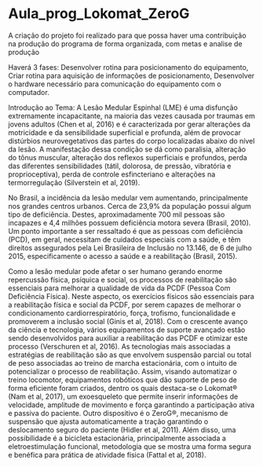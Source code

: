# Aula_prog_Lokomat_ZeroG

A criação do projeto foi realizado para que possa haver uma contribuição na produção do programa
de forma organizada, com metas e analise de produção

Haverá 3 fases:
Desenvolver rotina para posicionamento do equipamento,
Criar rotina para aquisição de informações de posicionamento,
Desenvolver o hardware necessário para comunicação do equipamento com o computador.


Introdução ao Tema:
A Lesão Medular Espinhal (LME) é uma disfunção extremamente incapacitante, na maioria das vezes causada por traumas em jovens adultos  (Chen et al, 2016) e é caracterizada por gerar alterações da motricidade e da sensibilidade superficial e profunda, além de provocar distúrbios neurovegetativos das partes do corpo localizadas abaixo do nível da lesão. A manifestação dessa condição se dá como paralisia, alteração do tônus muscular, alteração dos reflexos superficiais e profundos, perda das diferentes sensibilidades (tátil, dolorosa, de pressão, vibratória e proprioceptiva), perda de controle esfincteriano e alterações na termorregulação (Silverstein et al, 2019).

No Brasil, a incidência da lesão medular vem aumentando, principalmente nos grandes centros urbanos. Cerca de 23,9% da população possui algum tipo de deficiência. Destes, aproximadamente 700 mil pessoas são incapazes e 4,4 milhões possuem deficiência motora severa (Brasil, 2010). Um ponto importante a ser ressaltado é que as pessoas com deficiência (PCD), em geral, necessitam de cuidados especiais com a saúde, e têm direitos assegurados pela Lei Brasileira de Inclusão no 13.146, de 6 de julho 2015, especificamente o acesso a saúde e a reabilitação (Brasil, 2015). 

Como a lesão medular pode afetar o ser humano gerando enorme repercussão física, psíquica e social, os processos de reabilitação são essenciais para melhorar a qualidade de vida da PCDF (Pessoa Com Deficiência Física). Neste aspecto, os exercícios físicos são essenciais para a reabilitação física e social da PCDF, por serem capazes de melhorar o condicionamento cardiorrespiratório, força, trofismo, funcionalidade e promoverem a inclusão social (Ginis et al, 2018). Com o crescente avanço da ciência e tecnologia, vários equipamentos de suporte avançado estão sendo desenvolvidos para auxiliar a reabilitação das PCDF e otimizar este processo (Verschuren et al, 2016). As tecnologias mais associadas a estratégias de reabilitação são as que envolvem suspensão parcial ou total de peso associadas ao treino de marcha estacionária, com o intuito de potencializar o processo de reabilitação. Assim, visando automatizar o treino locomotor, equipamentos robóticos que dão suporte de peso de forma eficiente foram criados, dentro os quais destaca-se o Lokomat® (Nam et al, 2017), um exoesqueleto que permite inserir informações de velocidade, amplitude de movimento e força garantindo a participação ativa e passiva do paciente. Outro dispositivo é o ZeroG®, mecanismo de suspensão que ajusta automaticamente a tração garantindo o deslocamento seguro do paciente (Hidler et al, 2011). Além disso, uma possibilidade é a bicicleta estacionária, principalmente associada a eletroestimulação funcional, metodologia que se mostra uma forma segura e benéfica para prática de atividade física (Fattal et al, 2018).


